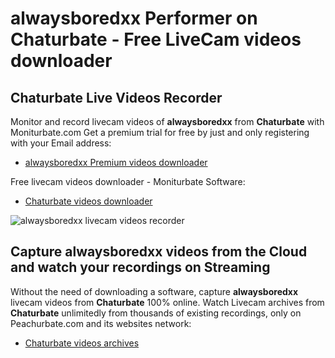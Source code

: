 # alwaysboredxx Performer on Chaturbate - Free LiveCam videos downloader

## Chaturbate Live Videos Recorder

Monitor and record livecam videos of **alwaysboredxx** from **Chaturbate** with Moniturbate.com
Get a premium trial for free by just and only registering with your Email address:
* [alwaysboredxx Premium videos downloader](https://moniturbate.com/request-demo-licence-key.html)

Free livecam videos downloader - Moniturbate Software:
* [Chaturbate videos downloader](https://moniturbate.com/moniturbate-download-software.html)

![alwaysboredxx livecam videos recorder](https://peachurnet.com/templates/moniturbate-software.png)


## Capture alwaysboredxx videos from the Cloud and watch your recordings on Streaming

Without the need of downloading a software, capture **alwaysboredxx** livecam videos from **Chaturbate** 100% online.
Watch Livecam archives from **Chaturbate** unlimitedly from thousands of existing recordings, only on Peachurbate.com and its websites network:
* [Chaturbate videos archives](https://peachurnet.com/)